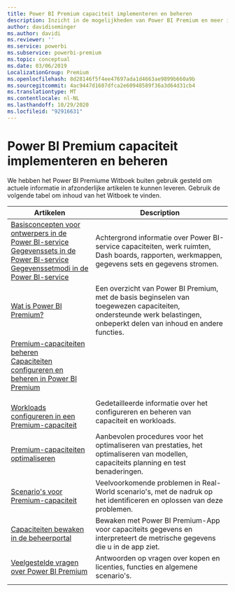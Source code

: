 ```yaml
---
title: Power BI Premium capaciteit implementeren en beheren
description: Inzicht in de mogelijkheden van Power BI Premium en meer informatie over het ontwerpen, implementeren, bewaken en oplossen van problemen met schaal bare oplossingen.
author: davidiseminger
ms.author: davidi
ms.reviewer: ''
ms.service: powerbi
ms.subservice: powerbi-premium
ms.topic: conceptual
ms.date: 03/06/2019
LocalizationGroup: Premium
ms.openlocfilehash: 8d28146f5f4ee47697ada1d4663ae9899b660a9b
ms.sourcegitcommit: 4ac9447d1607dfca2e60948589f36a3d64d31cb4
ms.translationtype: MT
ms.contentlocale: nl-NL
ms.lasthandoff: 10/29/2020
ms.locfileid: "92916631"
---
```

# <a name="deploying-and-managing-power-bi-premium-capacities"></a>Power BI Premium capaciteit implementeren en beheren

We hebben het Power BI Premiume Witboek buiten gebruik gesteld om actuele informatie in afzonderlijke artikelen te kunnen leveren. Gebruik de volgende tabel om inhoud van het Witboek te vinden. 

| Artikelen | Description |
|-----|----|
| [Basisconcepten voor ontwerpers in de Power BI-service](../fundamentals/service-basic-concepts.md)</br>[Gegevenssets in de Power BI-service](../connect-data/service-datasets-understand.md)</br>[Gegevenssetmodi in de Power BI-service](../connect-data/service-dataset-modes-understand.md) | Achtergrond informatie over Power BI-service capaciteiten, werk ruimten, Dash boards, rapporten, werkmappen, gegevens sets en gegevens stromen. |
| [Wat is Power BI Premium?](../admin/service-premium-what-is.md) | Een overzicht van Power BI Premium, met de basis beginselen van toegewezen capaciteiten, ondersteunde werk belastingen, onbeperkt delen van inhoud en andere functies.  |
| [Premium-capaciteiten beheren](../admin/service-premium-capacity-manage.md)</br>[Capaciteiten configureren en beheren in Power BI Premium](../admin/service-admin-premium-manage.md)
</br>[Workloads configureren in een Premium-capaciteit](../admin/service-admin-premium-workloads.md) | Gedetailleerde informatie over het configureren en beheren van capaciteit en workloads. |
| [Premium-capaciteiten optimaliseren](../admin/service-premium-capacity-optimize.md) | Aanbevolen procedures voor het optimaliseren van prestaties, het optimaliseren van modellen, capaciteits planning en test benaderingen. |
| [Scenario's voor Premium-capaciteit](../admin/service-premium-capacity-scenarios.md) | Veelvoorkomende problemen in Real-World scenario's, met de nadruk op het identificeren en oplossen van deze problemen. |
| [Capaciteiten bewaken in de beheerportal](../admin/service-admin-premium-monitor-portal.md) | Bewaken met Power BI Premium-App voor capaciteits gegevens en interpreteert de metrische gegevens die u in de app ziet. |
| [Veelgestelde vragen over Power BI Premium](../admin/service-premium-faq.md) | Antwoorden op vragen over kopen en licenties, functies en algemene scenario's. |
| | |
